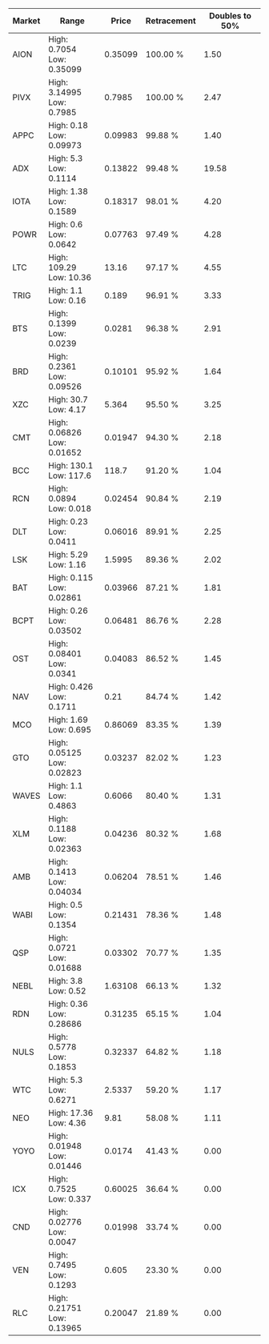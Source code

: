 | Market | Range | Price| Retracement | Doubles to 50% |
| --- | --- | --- | --- | --- |
| AION | High: 0.7054<br />Low: 0.35099 | 0.35099 | 100.00 % | 1.50 |
| PIVX | High: 3.14995<br />Low: 0.7985 | 0.7985 | 100.00 % | 2.47 |
| APPC | High: 0.18<br />Low: 0.09973 | 0.09983 | 99.88 % | 1.40 |
| ADX | High: 5.3<br />Low: 0.1114 | 0.13822 | 99.48 % | 19.58 |
| IOTA | High: 1.38<br />Low: 0.1589 | 0.18317 | 98.01 % | 4.20 |
| POWR | High: 0.6<br />Low: 0.0642 | 0.07763 | 97.49 % | 4.28 |
| LTC | High: 109.29<br />Low: 10.36 | 13.16 | 97.17 % | 4.55 |
| TRIG | High: 1.1<br />Low: 0.16 | 0.189 | 96.91 % | 3.33 |
| BTS | High: 0.1399<br />Low: 0.0239 | 0.0281 | 96.38 % | 2.91 |
| BRD | High: 0.2361<br />Low: 0.09526 | 0.10101 | 95.92 % | 1.64 |
| XZC | High: 30.7<br />Low: 4.17 | 5.364 | 95.50 % | 3.25 |
| CMT | High: 0.06826<br />Low: 0.01652 | 0.01947 | 94.30 % | 2.18 |
| BCC | High: 130.1<br />Low: 117.6 | 118.7 | 91.20 % | 1.04 |
| RCN | High: 0.0894<br />Low: 0.018 | 0.02454 | 90.84 % | 2.19 |
| DLT | High: 0.23<br />Low: 0.0411 | 0.06016 | 89.91 % | 2.25 |
| LSK | High: 5.29<br />Low: 1.16 | 1.5995 | 89.36 % | 2.02 |
| BAT | High: 0.115<br />Low: 0.02861 | 0.03966 | 87.21 % | 1.81 |
| BCPT | High: 0.26<br />Low: 0.03502 | 0.06481 | 86.76 % | 2.28 |
| OST | High: 0.08401<br />Low: 0.0341 | 0.04083 | 86.52 % | 1.45 |
| NAV | High: 0.426<br />Low: 0.1711 | 0.21 | 84.74 % | 1.42 |
| MCO | High: 1.69<br />Low: 0.695 | 0.86069 | 83.35 % | 1.39 |
| GTO | High: 0.05125<br />Low: 0.02823 | 0.03237 | 82.02 % | 1.23 |
| WAVES | High: 1.1<br />Low: 0.4863 | 0.6066 | 80.40 % | 1.31 |
| XLM | High: 0.1188<br />Low: 0.02363 | 0.04236 | 80.32 % | 1.68 |
| AMB | High: 0.1413<br />Low: 0.04034 | 0.06204 | 78.51 % | 1.46 |
| WABI | High: 0.5<br />Low: 0.1354 | 0.21431 | 78.36 % | 1.48 |
| QSP | High: 0.0721<br />Low: 0.01688 | 0.03302 | 70.77 % | 1.35 |
| NEBL | High: 3.8<br />Low: 0.52 | 1.63108 | 66.13 % | 1.32 |
| RDN | High: 0.36<br />Low: 0.28686 | 0.31235 | 65.15 % | 1.04 |
| NULS | High: 0.5778<br />Low: 0.1853 | 0.32337 | 64.82 % | 1.18 |
| WTC | High: 5.3<br />Low: 0.6271 | 2.5337 | 59.20 % | 1.17 |
| NEO | High: 17.36<br />Low: 4.36 | 9.81 | 58.08 % | 1.11 |
| YOYO | High: 0.01948<br />Low: 0.01446 | 0.0174 | 41.43 % | 0.00 |
| ICX | High: 0.7525<br />Low: 0.337 | 0.60025 | 36.64 % | 0.00 |
| CND | High: 0.02776<br />Low: 0.0047 | 0.01998 | 33.74 % | 0.00 |
| VEN | High: 0.7495<br />Low: 0.1293 | 0.605 | 23.30 % | 0.00 |
| RLC | High: 0.21751<br />Low: 0.13965 | 0.20047 | 21.89 % | 0.00 |
